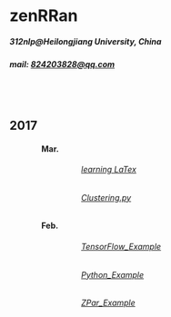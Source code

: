 # zenRRan
##### 312nlp@Heilongjiang University, China
##### mail: 824203828@qq.com
<br><br>
##  2017 
#### &emsp;&emsp;&emsp;&emsp;Mar.
###### &emsp;&emsp;&emsp;&emsp;&emsp;&emsp;&emsp;&emsp;&emsp;[learning LaTex](https://github.com/zenRRan/zenrran.github.io/tree/master/LaTex)
###### &emsp;&emsp;&emsp;&emsp;&emsp;&emsp;&emsp;&emsp;&emsp;[Clustering.py](https://github.com/zenRRan/machine_learning/blob/master/Clustering.py)
#### &emsp;&emsp;&emsp;&emsp;Feb.
###### &emsp;&emsp;&emsp;&emsp;&emsp;&emsp;&emsp;&emsp;&emsp;[TensorFlow_Example](https://github.com/zenRRan/tf_example)
###### &emsp;&emsp;&emsp;&emsp;&emsp;&emsp;&emsp;&emsp;&emsp;[Python_Example](https://github.com/zenRRan/learning_python_example)  
###### &emsp;&emsp;&emsp;&emsp;&emsp;&emsp;&emsp;&emsp;&emsp;[ZPar_Example](https://github.com/zenRRan/ZPar_Example)
<br><br><br><br><br><br><br><br><br><br><br><br>